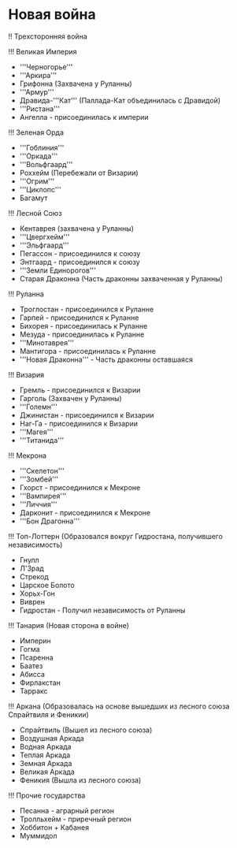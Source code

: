 # Новая война

!! Трехсторонняя война

!!! Великая Империя

* '''Черногорье'''
* '''Аркира'''
* Грифонна (Захвачена у Руланны)
* '''Армур'''
* Дравида-'''Кат''' (Паллада-Кат объединилась с Дравидой)
* '''Ристана'''
* Ангелла - присоединилась к империи

!!! Зеленая Орда

* '''Гоблиния'''
* '''Оркада'''
* '''Вольфгаард'''
* Роххейм (Перебежали от Визарии)
* '''Огрим'''
* '''Циклопс'''
* Багамут

!!! Лесной Союз

* Кентаврея (захвачена у Руланны)
* '''Цвергхейм'''
* '''Эльфгаард'''
* Пегассон - присоединился к союзу
* Энтгаард - присоединился к союзу
* '''Земли Единорогов'''
* Старая Драконна (Часть драконны захваченная у Руланны)

!!! Руланна

* Троглостан - присоединился к Руланне
* Гарпей - присоединился к Руланне
* Бихорея - присоединилась к Руланне 
* Мезуда - присоединилась к Руланне
* '''Минотаврея'''
* Мантигора - присоединилась к Руланне
* '''Новая Драконна''' - Часть драконны оставшаяся

!!! Визария

* Гремль - присоединился к Визарии
* Гарголь (Захвачен у Руланны)
* '''Големн'''
* Джинистан - присоединился к Визарии
* Наг-Га - присоединился к Визарии
* '''Магея'''
* '''Титанида'''

!!! Мекрона

* '''Скелетон'''
* '''Зомбей'''
* Гхорст - присоединился к Мекроне
* '''Вампирея'''
* '''Личчия'''
* Дарконит - присоединился к Мекроне
* '''Бон Драгонна'''

!!! Топ-Лоттерн (Образовался вокруг Гидростана, получившего независимость)

* Гнулл
* Л'Зрад
* Стрекод
* Царское Болото
* Хорьх-Гон
* Виврен
* Гидростан - Получил независимость от Руланны

!!! Танария (Новая сторона в войне)

* Империн
* Гогма
* Псаренна
* Баатез
* Абисса
* Фирлакстан
* Тарракс

!!! Аркана (Образовалась на основе вышедших из лесного союза Спрайтвиля и Феникии)

* Спрайтвиль (Вышел из лесного союза)
* Воздушная Аркада
* Водная Аркада
* Теплая Аркада
* Земная Аркада
* Великая Аркада
* Феникия (Вышла из лесного союза)


!!! Прочие государства

* Песанна - аграрный регион
* Тролльхейм - приречный регион
* Хоббитон + Кабанея
* Муммидол